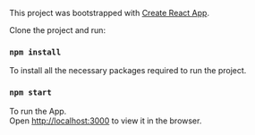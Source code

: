 This project was bootstrapped with [Create React App](https://github.com/facebook/create-react-app).

Clone the project and run:

### `npm install`
To install all the necessary packages required to run the project.<br />

### `npm start`
To run the App.<br />
Open [http://localhost:3000](http://localhost:3000) to view it in the browser.
